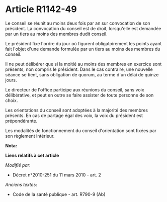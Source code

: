# Article R1142-49

Le conseil se réunit au moins deux fois par an sur convocation de son président. La convocation du conseil est de droit,
lorsqu'elle est demandée par un tiers au moins des membres dudit conseil. 

Le président fixe l'ordre du jour où figurent obligatoirement les points ayant fait l'objet d'une demande formulée par un
tiers au moins des membres du conseil. 

Il ne peut délibérer que si la moitié au moins des membres en exercice sont présents, non compris le président. Dans le cas
contraire, une nouvelle séance se tient, sans obligation de quorum, au terme d'un délai de quinze jours. 

Le directeur de l'office participe aux réunions du conseil, sans voix délibérative, et peut en outre se faire assister de
toute personne de son choix. 

Les orientations du conseil sont adoptées à la majorité des membres présents. En cas de partage égal des voix, la voix du
président est prépondérante. 

Les modalités de fonctionnement du conseil d'orientation sont fixées par son règlement intérieur.

**Nota:**



**Liens relatifs à cet article**

_Modifié par_:

  - Décret n°2010-251 du 11 mars 2010 - art. 2

_Anciens textes_:

  - Code de la santé publique - art. R790-9 (Ab)
